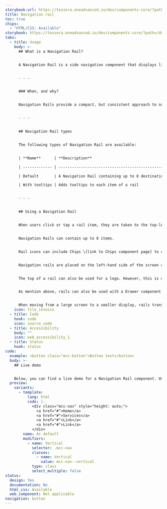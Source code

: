 ```yaml
---
storybook-url: https://tessera.oneadvanced.io/dev/components-core/?path=/docs/html-button--as-default
title: Navigation rail
toc: true
chips:
  - "HTML/CSS: Available"
storybook: https://tessera.oneadvanced.io/dev/components-core/?path=/docs/html-navigation-rail--as-default
tabs:
  - title: Usage
    body: >-
      ## What is a Navigation Rail?


      A Navigation Rail is a side navigation component that displays links to primary destinations in an application.


      - - -


      ### When, and why?


      Navigation Rails provide a compact, but consistent approach to navigation. They should be used to provide access to top-level destinations on desktops and tablets, which need to be accessed from anywhere. On smaller screens the rail should transition to a Navigation Bar \[link to Navigation Bar page]. Although a rail can be used in its own, when there is a secondary navigation structure, it should be used in conjunction with a Drawer component \[link to Drawer page] to display secondary destinations or actions. 


      - - -


      ## Navigation Rail types


      The following types of Navigation Rail are available:


      | **Name**      | **Description**                                                                         | **Behaviour** |

      | ------------- | --------------------------------------------------------------------------------------- | ------------- |

      | Default       | A Navigation Rail containing up to 8 destinations, represented by icons and text labels |               |

      | With tooltips | Adds tooltips to each item of a rail                                                    |               |


      - - -


      ## Using a Navigation Rail


      When users click or tap a rail item, they are taken to the top-level destination associated with it and that item appears selected. Navigation rail destinations are always represented by icons that indicate the content or the nature of a destination. In addition, they must always include text labels. Icons alone should never be used, as icons may not be universally known and will automatically exclude users that do not known what they mean. Text labels should provide short, meaningful descriptions and provide an alternative way for users to understand an icon’s meaning. Labels should not be truncated and wrapping long labels should be avoided when possible.


      Navigation Rails can contain up to 8 items.


      Rail icons can include Chips \[link to Chips component page] to convey information about the associated destination, such as a count. When Chips are used in this way, they must be placed centrally, underneath a rail item.


      Navigation rails are placed on the left-hand side of the screen and always runs vertically along the side of a page.


      The top of a rail can also be used for a logo. However, this is dependent on the layout you are using. For example, if you are using a layout where the Navigation Header runs all the way across the top of the screen, then the logo would be placed on the left-hand side of the header. For more information, refer to Layouts \[link to Layouts page. We don't currently have one, but as we introduce more layouts, we'll need a page to document them].


      As mention above, rails can also be used with a Drawer component. This supports your navigation structure if you have secondary destinations or additional actions. However, a drawer is unnecessary if there are no secondary destinations or actions in your application.


      When moving from a large screen to a smaller display, rails transform into a Navigation Bar component, while still providing the same access but in a way that's suitable for smaller screens. However, the Navigation Rail and Navigation Bar should not be used together.
    icon: file_invoice
  - title: Code
    hook: code
    icon: source_code
  - title: Accessibility
    body: ""
    icon: web_accessibility_1
  - title: Status
    hook: status
code:
  example: <button class="mcc-button">Button text</button>
  body: >-
    ## Live demo


    Below, you can find a live demo for a Navigation Rail component. Use the drop-down menus and radio buttons to view the different Navigation Rail Types and Variants.
  preview:
    variants:
      - template:
          lang: html
          code: |-
            <div class="mcc-nav" style="height: auto;">
              <a href="#">Home</a>
              <a href="#">Services</a>
              <a href="#">Link</a>
              <a href="#">Link</a>
            </div>
        name: As default
        modifiers:
          - name: Vertical
            selector: .mcc-nav
            classes:
              - name: Vertical
                value: mcc-nav--vertical
            type: class
            select_multiple: false
status:
  design: Yes
  documentation: No
  html_css: Available
  web_component: Not applicable
navigation: button
---
```

